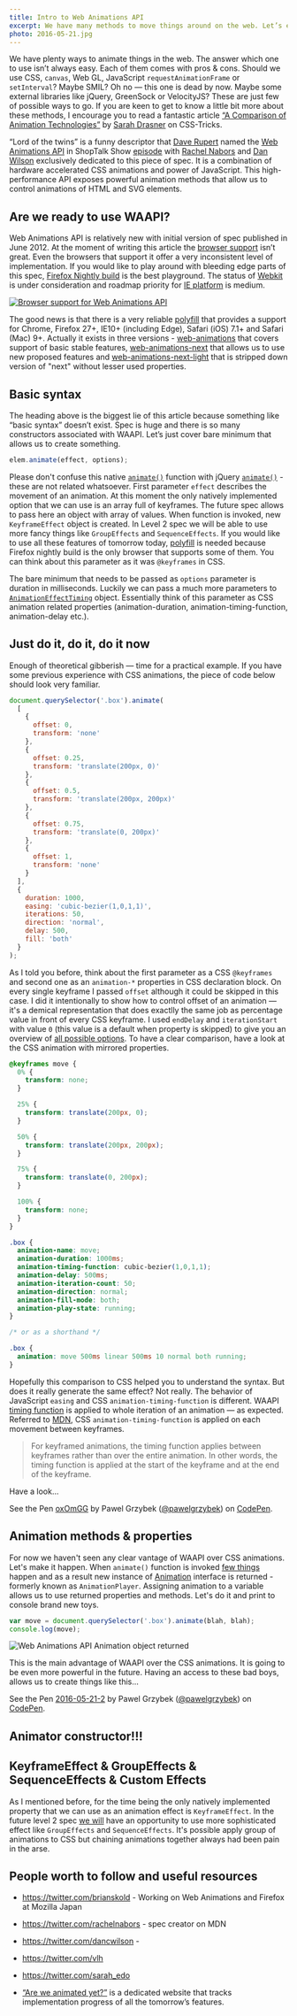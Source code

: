 ```yaml
---
title: Intro to Web Animations API
excerpt: We have many methods to move things around on the web. Let’s embrace the power of future animations with Web Animations API.
photo: 2016-05-21.jpg
---
```


We have plenty ways to animate things in the web. The answer which one to use isn’t always easy. Each of them comes with pros & cons. Should we use CSS, `canvas`, Web GL, JavaScript `requestAnimationFrame` or `setInterval`? Maybe SMIL? Oh no — this one is dead by now. Maybe some external libraries like jQuery, GreenSock or VelocityJS? These are just few of possible ways to go. If you are keen to get to know a little bit more about these methods, I encourage you to read a fantastic article [“A Comparison of Animation Technologies”](https://css-tricks.com/comparison-animation-technologies/) by [Sarah Drasner](https://twitter.com/sarah_edo) on CSS-Tricks.


“Lord of the twins” is a funny descriptor that [Dave Rupert](https://twitter.com/davatron5000) named the [Web Animations API](https://w3c.github.io/web-animations/) in ShopTalk Show [episode](http://shoptalkshow.com/episodes/203-with-rachel-nabors-and-dan-wilson/) with [Rachel Nabors](https://twitter.com/rachelnabors) and [Dan Wilson](https://twitter.com/dancwilson) exclusively dedicated to this piece of spec. It is a combination of hardware accelerated CSS animations and power of JavaScript. This high-performance API exposes powerful animation methods that allow us to control animations of HTML and SVG elements.

## Are we ready to use WAAPI?

Web Animations API is relatively new with initial version of spec published in June 2012. At the moment of writing this article the [browser support]() isn’t great. Even the browsers that support it offer a very inconsistent level of implementation. If you would like to play around with bleeding edge parts of this spec,  [Firefox Nightly build](https://nightly.mozilla.org/) is the best playground. The status of [Webkit](https://webkit.org/status/#specification-web-animations) is under consideration and roadmap priority for [IE platform](https://developer.microsoft.com/en-us/microsoft-edge/platform/status/webanimationsjavascriptapi) is medium.

[![Browser support for Web Animations API](/photos/2016-05-21-1.jpg)](http://caniuse.com/#feat=web-animation)


The good news is that there is a very reliable [polyfill](https://github.com/web-animations/web-animations-js) that provides a support for Chrome, Firefox 27+, IE10+ (including Edge), Safari (iOS) 7.1+ and Safari (Mac) 9+. Actually it exists in three versions - [web-animations](https://github.com/web-animations/web-animations-js/blob/master/web-animations.min.js) that covers support of basic stable features, [web-animations-next](https://github.com/web-animations/web-animations-js/blob/master/web-animations-next.min.js) that allows us to use new proposed features and [web-animations-next-light](https://github.com/web-animations/web-animations-js/blob/master/web-animations-next-lite.min.js) that is stripped down version of "next" without lesser used properties.

## Basic syntax

The heading above is the biggest lie of this article because something like “basic syntax” doesn’t exist. Spec is huge and there is so many constructors associated with WAAPI. Let’s just cover bare minimum that allows us to create something.

```js
elem.animate(effect, options);
```

Please don't confuse this native [`animate()`](https://w3c.github.io/web-animations/#dom-animatable-animate) function with jQuery [`animate()`](http://api.jquery.com/animate/) - these are not related whatsoever. First parameter `effect` describes the movement of an animation. At this moment the only natively implemented option that we can use is an array full of keyframes. The future spec allows to pass here an object with array of values. When function is invoked, new `KeyframeEffect` object is created. In Level 2 spec we will be able to use more fancy things like `GroupEffects` and `SequenceEffects`. If you would like to use all these features of tomorrow today, [polyfill](https://github.com/web-animations/web-animations-js) is needed because Firefox nightly build is the only browser that supports some of them. You can think about this parameter as it was `@keyframes` in CSS.

The bare minimum that needs to be passed as `options` parameter is duration in milliseconds. Luckily we can pass a much more parameters to [`AnimationEffectTiming`](https://w3c.github.io/web-animations/#animationeffecttiming) object. Essentially think of this parameter as CSS animation related properties (animation-duration, animation-timing-function, animation-delay etc.).

## Just do it, do it, do it now

Enough of theoretical gibberish — time for a practical example. If you have some previous experience with CSS animations,  the piece of code below should look very familiar.

```js
document.querySelector('.box').animate(
  [
    {
      offset: 0,
      transform: 'none'
    },
    {
      offset: 0.25,
      transform: 'translate(200px, 0)'
    },
    {
      offset: 0.5,
      transform: 'translate(200px, 200px)'
    },
    {
      offset: 0.75,
      transform: 'translate(0, 200px)'
    },
    {
      offset: 1,
      transform: 'none'
    }
  ],
  {
    duration: 1000,
    easing: 'cubic-bezier(1,0,1,1)',
    iterations: 50,
    direction: 'normal',
    delay: 500,
    fill: 'both'
  }
);
```

As I told you before, think about the first parameter as a CSS `@keyframes` and second one as an `animation-*` properties in CSS declaration block. On every single keyframe I passed `offset` although it could be skipped in this case. I did it intentionally to show how to control offset of an animation — it's a demical representation that does exactlly the same job as percentage value in front of every CSS keyframe. I used `endDelay` and `iterationStart` with value `0` (this value is a default when property is skipped) to give you an overview of [all possible options](https://w3c.github.io/web-animations/#dom-animationeffecttimingreadonly-delay). To have a clear comparison, have a look at the CSS animation with mirrored properties.

```css
@keyframes move {
  0% {
    transform: none;
  }

  25% {
    transform: translate(200px, 0);
  }

  50% {
    transform: translate(200px, 200px);
  }

  75% {
    transform: translate(0, 200px);
  }

  100% {
    transform: none;
  }
}

.box {
  animation-name: move;
  animation-duration: 1000ms;
  animation-timing-function: cubic-bezier(1,0,1,1);
  animation-delay: 500ms;
  animation-iteration-count: 50;
  animation-direction: normal;
  animation-fill-mode: both;
  animation-play-state: running;
}

/* or as a shorthand */

.box {
  animation: move 500ms linear 500ms 10 normal both running;
}
```

Hopefully this comparison to CSS helped you to understand the syntax. But does it really generate the same effect? Not really. The behavior of JavaScript `easing` and CSS `animation-timing-function` is different. WAAPI [timing function](https://w3c.github.io/web-animations/#time-transformations) is applied to whole iteration of an animation — as expected. Referred to [MDN](https://developer.mozilla.org/en-US/docs/Web/CSS/animation-timing-function), CSS `animation-timing-function` is applied on each movement between keyframes.

> For keyframed animations, the timing function applies between keyframes rather than over the entire animation. In other words, the timing function is applied at the start of the keyframe and at the end of the keyframe.

Have a look...

<p>
  <p data-height="368" data-theme-id="dark" data-slug-hash="oxOmGG" data-default-tab="result" data-user="pawelgrzybek" data-embed-version="2" data-preview="true" class="codepen">See the Pen <a href="http://codepen.io/pawelgrzybek/pen/oxOmGG/">oxOmGG</a> by Pawel Grzybek (<a href="http://codepen.io/pawelgrzybek">@pawelgrzybek</a>) on <a href="http://codepen.io">CodePen</a>.</p>
  <script async src="//assets.codepen.io/assets/embed/ei.js"></script>
</p>


## Animation methods & properties

For now we haven't seen any clear vantage of WAAPI over CSS animations. Let's make it happen. When `animate()` function is invoked [few things](https://w3c.github.io/web-animations/#dom-animatable-animate) happen and as a result new instance of [Animation](https://w3c.github.io/web-animations/#the-animation-interface) interface is returned - formerly known as `AnimationPlayer`. Assigning animation to a variable allows us to use returned properties and methods. Let's do it and print to console brand new toys.

```js
var move = document.querySelector('.box').animate(blah, blah);
console.log(move);
```
![Web Animations API Animation object returned](/photos/2016-05-21-2.jpg)

This is the main advantage of WAAPI over the CSS animations. It is going to be even more powerful in the future. Having an access to these bad boys, allows us to create things like this...

<p>
<p data-height="616" data-theme-id="dark" data-slug-hash="EKJqxG" data-default-tab="result" data-user="pawelgrzybek" data-embed-version="2" data-preview="true" class="codepen">See the Pen <a href="http://codepen.io/pawelgrzybek/pen/EKJqxG/">2016-05-21-2</a> by Pawel Grzybek (<a href="http://codepen.io/pawelgrzybek">@pawelgrzybek</a>) on <a href="http://codepen.io">CodePen</a>.</p>
<script async src="//assets.codepen.io/assets/embed/ei.js"></script>
</p>

## Animator constructor!!!

## KeyframeEffect & GroupEffects & SequenceEffects & Custom Effects

As I mentioned before, for the time being the only natively implemented property that we can use as an animation effect is `KeyframeEffect`. In the future level 2 spec [we will](https://twitter.com/rachelnabors/status/631545063965720576) have an opportunity to use more sophisticated effect like `GroupEffects` and `SequenceEffects`. It's possible apply group of animations to CSS but chaining animations together always had been pain in the arse.

## People worth to follow and useful resources

- https://twitter.com/brianskold - Working on Web Animations and Firefox at Mozilla Japan
- https://twitter.com/rachelnabors - spec creator on MDN
- https://twitter.com/dancwilson -
- https://twitter.com/vlh
- https://twitter.com/sarah_edo

- [“Are we animated yet?”](https://birtles.github.io/areweanimatedyet/) is a dedicated website that tracks implementation progress of all the tomorrow’s features.
